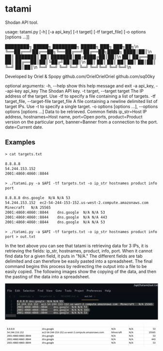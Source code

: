 # tatami
Shodan API tool.

usage: tatami.py [-h] [-a api_key] [-t target] [-tf target_file] [-o options [options ...]]

  ████████╗ █████╗ ████████╗ █████╗ ███╗   ███╗██╗\n
  ╚══██╔══╝██╔══██╗╚══██╔══╝██╔══██╗████╗ ████║██║\n
     ██║   ███████║   ██║   ███████║██╔████╔██║██║\n
     ██║   ██╔══██║   ██║   ██╔══██║██║╚██╔╝██║██║\n
     ██║   ██║  ██║   ██║   ██║  ██║██║ ╚═╝ ██║██║\n
     ╚═╝   ╚═╝  ╚═╝   ╚═╝   ╚═╝  ╚═╝╚═╝     ╚═╝╚═╝\n
                                                
Developed by Oriel & Spopy
github.com/OrielOrielOriel
github.com/sq00ky

optional arguments:
  -h, --help            show this help message and exit
  -a api_key, --api-key api_key
                        The Shodan API key.
  -t target, --target target
                        The IP address of the target. Use -tf to specify a file containing a list of targets.
  -tf target_file, --target-file target_file
                        A file containing a newline delimited list of target IPs. Use -t to specify a single target.
  -o options [options ...], --options options [options ...]
                        Data to be retrieved. Common fields ip_str=Host IP address, hostnames=Host name, port=Open ports, product=Product version on the particular port, banner=Banner from a connection to the port. date=Current date.


## Examples
```
> cat targets.txt 

8.8.8.8
54.244.153.152
2001:4860:4860::8844

> ./tatami.py -a $API -tf targets.txt -o ip_str hostnames product info port

8.8.8.8	dns.google	N/A	N/A	53
54.244.153.152	ec2-54-244-153-152.us-west-2.compute.amazonaws.com	Minecraft	N/A	25565
2001:4860:4860::8844	dns.google	N/A	N/A	53
2001:4860:4860::8844	dns.google	N/A	N/A	443
2001:4860:4860::8844	dns.google	N/A	N/A	53

> ./tatami.py -a $API -tf targets.txt -o ip_str hostnames product info port > out.txt
```

In the text above you can see that tatami is retrieving data for 3 IPs, it is retrieving the fields: ip_str, hostnames, product, info, port. When it cannot find data for a given field, it puts in "N/A." The different fields are tab delimited and can therefore be easily pasted into a spreadsheet. The final command begins this process by redirecting the output into a file to be easily copied. The following images show the copying of the data, and then the pasting of the data into a spreadsheet. 

![Copying output from a text file](/photos/copying.png)

![Pasting output into a spreadsheet. Each field goes into a separate cell](/photos/pasted.png)
